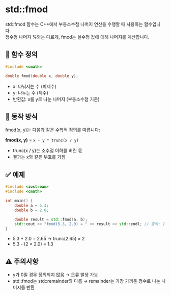 # std::fmod
std::fmod 함수는 C++에서 부동소수점 나머지 연산을 수행할 때 사용하는 함수입니다.\
 정수형 나머지 %와는 다르게, fmod는 실수형 값에 대해 나머지를 계산합니다.

## 🧮 함수 정의
```cpp
#include <cmath>

double fmod(double x, double y);
```

- x: 나눠지는 수 (피제수)
- y: 나누는 수 (제수)
- 반환값: x를 y로 나눈 나머지 (부동소수점 기준)

## 📌 동작 방식
fmod(x, y)는 다음과 같은 수학적 정의를 따릅니다:

**fmod(x, y)** = `x - y * trunc(x / y)`


- trunc(x / y)는 소수점 이하를 버린 몫
- 결과는 x와 같은 부호를 가짐

## ✅ 예제
```cpp
#include <iostream>
#include <cmath>

int main() {
    double a = 5.3;
    double b = 2.0;

    double result = std::fmod(a, b);
    std::cout << "fmod(5.3, 2.0) = " << result << std::endl; // 출력: 1.3
}
```

- 5.3 ÷ 2.0 = 2.65 → trunc(2.65) = 2
- 5.3 - (2 × 2.0) = 1.3

## ⚠️ 주의사항
- y가 0일 경우 정의되지 않음 → 오류 발생 가능
- std::fmod는 std::remainder와 다름 → remainder는 가장 가까운 정수로 나눈 나머지를 반환
